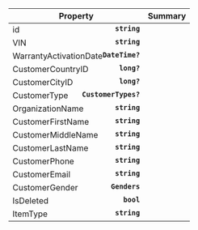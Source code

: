 
| Property | Summary |
|----------|---------|
| id <strong style='float: right;'>``string``</strong> |  |
| VIN <strong style='float: right;'>``string``</strong> |  |
| WarrantyActivationDate <strong style='float: right;'>``DateTime?``</strong> |  |
| CustomerCountryID <strong style='float: right;'>``long?``</strong> |  |
| CustomerCityID <strong style='float: right;'>``long?``</strong> |  |
| CustomerType <strong style='float: right;'>``CustomerTypes?``</strong> |  |
| OrganizationName <strong style='float: right;'>``string``</strong> |  |
| CustomerFirstName <strong style='float: right;'>``string``</strong> |  |
| CustomerMiddleName <strong style='float: right;'>``string``</strong> |  |
| CustomerLastName <strong style='float: right;'>``string``</strong> |  |
| CustomerPhone <strong style='float: right;'>``string``</strong> |  |
| CustomerEmail <strong style='float: right;'>``string``</strong> |  |
| CustomerGender <strong style='float: right;'>``Genders``</strong> |  |
| IsDeleted <strong style='float: right;'>``bool``</strong> |  |
| ItemType <strong style='float: right;'>``string``</strong> |  |
